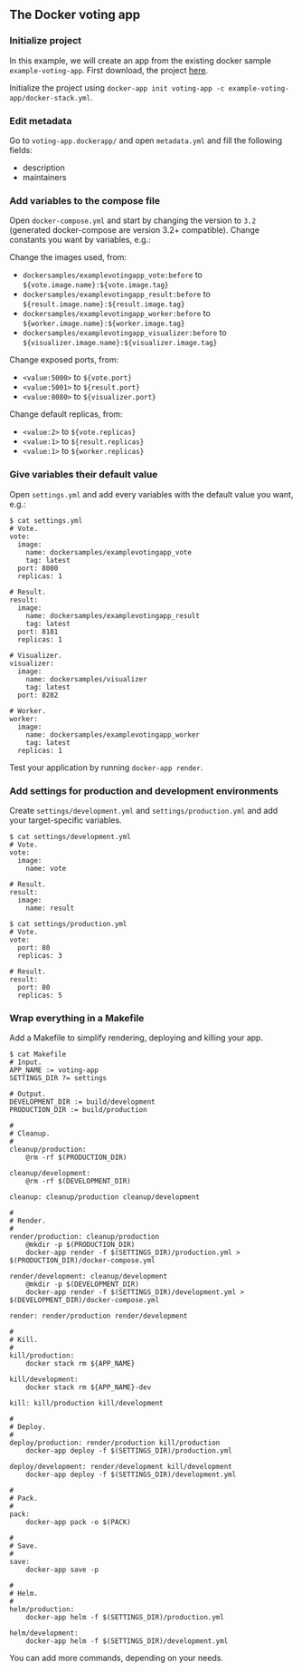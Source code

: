 ## The Docker voting app

### Initialize project

In this example, we will create an app from the existing docker sample `example-voting-app`. First download, the project [here](https://github.com/dockersamples/example-voting-app).

Initialize the project using `docker-app init voting-app -c example-voting-app/docker-stack.yml`.

### Edit metadata

Go to `voting-app.dockerapp/` and open `metadata.yml` and fill the following fields:
- description
- maintainers

### Add variables to the compose file

Open `docker-compose.yml` and start by changing the version to `3.2` (generated docker-compose are version 3.2+ compatible). Change constants you want by variables, e.g.:

Change the images used, from:
- `dockersamples/examplevotingapp_vote:before` to `${vote.image.name}:${vote.image.tag}`
- `dockersamples/examplevotingapp_result:before` to `${result.image.name}:${result.image.tag}`
- `dockersamples/examplevotingapp_worker:before` to `${worker.image.name}:${worker.image.tag}`
- `dockersamples/examplevotingapp_visualizer:before` to `${visualizer.image.name}:${visualizer.image.tag}`

Change exposed ports, from:
- `<value:5000>` to `${vote.port}`
- `<value:5001>` to `${result.port}`
- `<value:8080>` to `${visualizer.port}`

Change default replicas, from:
- `<value:2>` to `${vote.replicas}`
- `<value:1>` to `${result.replicas}`
- `<value:1>` to `${worker.replicas}`

### Give variables their default value

Open `settings.yml` and add every variables with the default value you want, e.g.:

```
$ cat settings.yml
# Vote.
vote:
  image:
    name: dockersamples/examplevotingapp_vote
    tag: latest
  port: 8080
  replicas: 1

# Result.
result:
  image:
    name: dockersamples/examplevotingapp_result
    tag: latest
  port: 8181
  replicas: 1

# Visualizer.
visualizer:
  image:
    name: dockersamples/visualizer
    tag: latest
  port: 8282

# Worker.
worker:
  image:
    name: dockersamples/examplevotingapp_worker
    tag: latest
  replicas: 1
```

Test your application by running `docker-app render`.

### Add settings for production and development environments

Create `settings/development.yml` and `settings/production.yml` and add your target-specific variables.

```
$ cat settings/development.yml
# Vote.
vote:
  image:
    name: vote

# Result.
result:
  image:
    name: result
```
```
$ cat settings/production.yml
# Vote.
vote:
  port: 80
  replicas: 3

# Result.
result:
  port: 80
  replicas: 5
```

### Wrap everything in a Makefile

Add a Makefile to simplify rendering, deploying and killing your app.

```
$ cat Makefile
# Input.
APP_NAME := voting-app
SETTINGS_DIR ?= settings

# Output.
DEVELOPMENT_DIR := build/development
PRODUCTION_DIR := build/production

#
# Cleanup.
#
cleanup/production:
	@rm -rf $(PRODUCTION_DIR)

cleanup/development:
	@rm -rf $(DEVELOPMENT_DIR)

cleanup: cleanup/production cleanup/development

#
# Render.
#
render/production: cleanup/production
	@mkdir -p $(PRODUCTION_DIR)
	docker-app render -f $(SETTINGS_DIR)/production.yml > $(PRODUCTION_DIR)/docker-compose.yml

render/development: cleanup/development
	@mkdir -p $(DEVELOPMENT_DIR)
	docker-app render -f $(SETTINGS_DIR)/development.yml > $(DEVELOPMENT_DIR)/docker-compose.yml

render: render/production render/development

#
# Kill.
#
kill/production:
	docker stack rm ${APP_NAME}

kill/development:
	docker stack rm ${APP_NAME}-dev

kill: kill/production kill/development

#
# Deploy.
#
deploy/production: render/production kill/production
	docker-app deploy -f $(SETTINGS_DIR)/production.yml

deploy/development: render/development kill/development
	docker-app deploy -f $(SETTINGS_DIR)/development.yml

#
# Pack.
#
pack:
	docker-app pack -o $(PACK)

#
# Save.
#
save:
    docker-app save -p

#
# Helm.
#
helm/production:
	docker-app helm -f $(SETTINGS_DIR)/production.yml

helm/development:
	docker-app helm -f $(SETTINGS_DIR)/development.yml
```

You can add more commands, depending on your needs.
